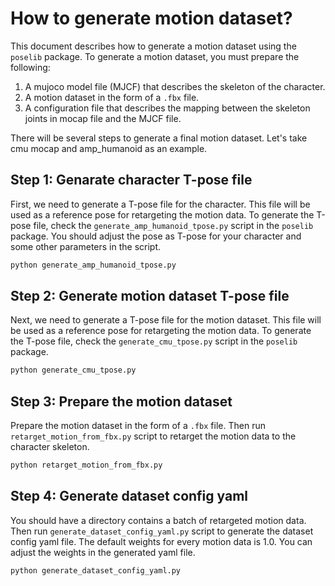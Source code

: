 # How to generate motion dataset?

This document describes how to generate a motion dataset using the `poselib` package. To generate a motion dataset, you must prepare the following:
1. A mujoco model file (MJCF) that describes the skeleton of the character.
2. A motion dataset in the form of a `.fbx` file.
3. A configuration file that describes the mapping between the skeleton joints in mocap file and the MJCF file.

There will be several steps to generate a final motion dataset. Let's take cmu mocap and amp_humanoid as an example.

## Step 1: Genarate character T-pose file
First, we need to generate a T-pose file for the character. This file will be used as a reference pose for retargeting the motion data. To generate the T-pose file, check the `generate_amp_humanoid_tpose.py` script in the `poselib` package. You should adjust the pose as T-pose for your character and some other parameters in the script.

```bash
python generate_amp_humanoid_tpose.py
```

## Step 2: Generate motion dataset T-pose file
Next, we need to generate a T-pose file for the motion dataset. This file will be used as a reference pose for retargeting the motion data. To generate the T-pose file, check the `generate_cmu_tpose.py` script in the `poselib` package. 

```bash
python generate_cmu_tpose.py
```

## Step 3: Prepare the motion dataset
Prepare the motion dataset in the form of a `.fbx` file. Then run `retarget_motion_from_fbx.py` script to retarget the motion data to the character skeleton.

```bash
python retarget_motion_from_fbx.py
```

## Step 4: Generate dataset config yaml
You should have a directory contains a batch of retargeted motion data. Then run `generate_dataset_config_yaml.py` script to generate the dataset config yaml file. The default weights for every motion data is 1.0. You can adjust the weights in the generated yaml file.

```bash
python generate_dataset_config_yaml.py
```